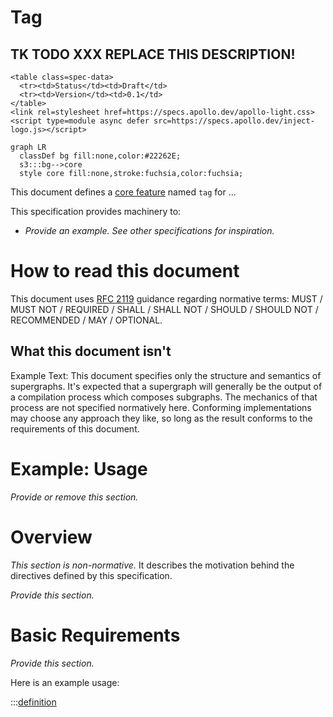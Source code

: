 # Tag

<h2>TK TODO XXX REPLACE THIS DESCRIPTION!</h2>

```raw html
<table class=spec-data>
  <tr><td>Status</td><td>Draft</td>
  <tr><td>Version</td><td>0.1</td>
</table>
<link rel=stylesheet href=https://specs.apollo.dev/apollo-light.css>
<script type=module async defer src=https://specs.apollo.dev/inject-logo.js></script>
```

```mermaid diagram -- An example diagram
graph LR
  classDef bg fill:none,color:#22262E;
  s3:::bg-->core
  style core fill:none,stroke:fuchsia,color:fuchsia;
```

This document defines a [core feature](https://specs.apollo.dev/core) named `tag` for  ...

This specification provides machinery to:
- _Provide an example.  See other specifications for inspiration._

# How to read this document

This document uses [RFC 2119](https://www.ietf.org/rfc/rfc2119.txt) guidance regarding normative terms: MUST / MUST NOT / REQUIRED / SHALL / SHALL NOT / SHOULD / SHOULD NOT / RECOMMENDED / MAY / OPTIONAL.

## What this document isn't

Example Text: This document specifies only the structure and semantics of supergraphs. It's expected that a supergraph will generally be the output of a compilation process which composes subgraphs. The mechanics of that process are not specified normatively here. Conforming implementations may choose any approach they like, so long as the result conforms to the requirements of this document.

# Example: Usage

_Provide or remove this section._

# Overview

*This section is non-normative.* It describes the motivation behind the directives defined by this specification.

_Provide this section._

# Basic Requirements

_Provide this section._

Here is an example usage:

:::[definition](spec.graphql)
